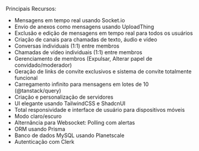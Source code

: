 Principais Recursos:

- Mensagens em tempo real usando Socket.io
- Envio de anexos como mensagens usando UploadThing
- Exclusão e edição de mensagens em tempo real para todos os usuários
- Criação de canais para chamadas de texto, áudio e vídeo
- Conversas individuais (1:1) entre membros
- Chamadas de vídeo individuais (1:1) entre membros
- Gerenciamento de membros (Expulsar, Alterar papel de convidado/moderador)
- Geração de links de convite exclusivos e sistema de convite totalmente funcional
- Carregamento infinito para mensagens em lotes de 10 (@tanstack/query)
- Criação e personalização de servidores
- UI elegante usando TailwindCSS e ShadcnUI
- Total responsividade e interface de usuário para dispositivos móveis
- Modo claro/escuro
- Alternância para Websocket: Polling com alertas
- ORM usando Prisma
- Banco de dados MySQL usando Planetscale
- Autenticação com Clerk
